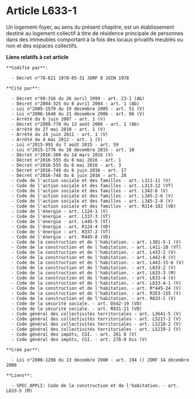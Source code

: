 # Article L633-1

Un logement-foyer, au sens du présent chapitre, est un établissement destiné au logement collectif à titre de résidence
principale de personnes dans des immeubles comportant à la fois des locaux privatifs meublés ou non et des espaces
collectifs.

**Liens relatifs à cet article**

	**Codifié par**:

	  - Décret n°78-621 1978-05-31 JORF 8 JUIN 1978

	**Cité par**:

	  - Décret n°99-316 du 26 avril 1999 - art. 23-1 (Ab)
	  - Décret n°2004-325 du 8 avril 2004 - art. 1 (Ab)
	  - Loi n°2005-1579 du 19 décembre 2005 - art. 51 (V)
	  - Loi n°2006-1640 du 21 décembre 2006 - art. 86 (V)
	  - Arrêté du 6 juin 2007 - art. 1 (V)
	  - Décret n°2008-778 du 13 août 2008 - art. 1 (Ab)
	  - Arrêté du 27 mai 2010 - art. 1 (V)
	  - Arrêté du 24 juin 2011 - art. 1 (V)
	  - Arrêté du 4 mai 2012 - art. 1 (V)
	  - Loi n°2015-991 du 7 août 2015 - art. 59
	  - Loi n°2015-1776 du 28 décembre 2015 - art. 10
	  - Décret n°2016-300 du 14 mars 2016 (V)
	  - Décret n°2016-555 du 6 mai 2016 - art. 1
	  - Décret n°2016-555 du 6 mai 2016 - art. 3
	  - Décret n°2016-748 du 6 juin 2016 - art. 17
	  - Décret n°2016-748 du 6 juin 2016 - art. 28
	  - Code de l'action sociale et des familles - art. L311-11 (V)
	  - Code de l'action sociale et des familles - art. L313-12 (VT)
	  - Code de l'action sociale et des familles - art. L342-6 (V)
	  - Code de l'action sociale et des familles - art. L345-2-6 (V)
	  - Code de l'action sociale et des familles - art. L345-2-8 (V)
	  - Code de l'action sociale et des familles - art. R314-182 (VD)
	  - Code de l'énergie - art. L124-1 (V)
	  - Code de l'énergie - art. L337-3 (VT)
	  - Code de l'énergie - art. L445-5 (VT)
	  - Code de l'énergie - art. R124-4 (VD)
	  - Code de l'énergie - art. R337-2 (VT)
	  - Code de l'énergie - art. R445-8 (VD)
	  - Code de la construction et de l'habitation. - art. L301-5-1 (V)
	  - Code de la construction et de l'habitation. - art. L411-10 (VT)
	  - Code de la construction et de l'habitation. - art. L433-2 (V)
	  - Code de la construction et de l'habitation. - art. L442-8 (V)
	  - Code de la construction et de l'habitation. - art. L443-15-6 (V)
	  - Code de la construction et de l'habitation. - art. L633-2 (V)
	  - Code de la construction et de l'habitation. - art. L633-3 (M)
	  - Code de la construction et de l'habitation. - art. L633-4 (V)
	  - Code de la construction et de l'habitation. - art. L633-4-1 (V)
	  - Code de la construction et de l'habitation. - art. R*445-24 (V)
	  - Code de la construction et de l'habitation. - art. R353-155 (V)
	  - Code de la construction et de l'habitation. - art. R633-1 (V)
	  - Code de la sécurité sociale. - art. D542-19 (VD)
	  - Code de la sécurité sociale. - art. R831-21 (VD)
	  - Code général des collectivités territoriales - art. L3641-5 (V)
	  - Code général des collectivités territoriales - art. L5217-2 (V)
	  - Code général des collectivités territoriales - art. L5218-2 (V)
	  - Code général des collectivités territoriales - art. L5219-1 (V)
	  - Code général des impôts, CGI. - art. 261 D (V)
	  - Code général des impôts, CGI. - art. 278-0 bis (V)

	**Créé par**:

	  - Loi n°2000-1208 du 13 décembre 2000 - art. 194 () JORF 14 décembre 2000

	**Liens**:

	  - SPEC_APPLI: Code de la construction et de l'habitation. - art. L633-5 (M)
